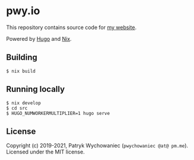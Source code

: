 # pwy.io

This repository contains source code for [my website](https://pwy.io).

Powered by [Hugo](https://gohugo.io) and [Nix](https://nixos.org/).

## Building

```shell
$ nix build
```

## Running locally

```shell
$ nix develop
$ cd src
$ HUGO_NUMWORKERMULTIPLIER=1 hugo serve
```

## License

Copyright (c) 2019-2021, Patryk Wychowaniec (`pwychowaniec @at@ pm.me`).    
Licensed under the MIT license.
